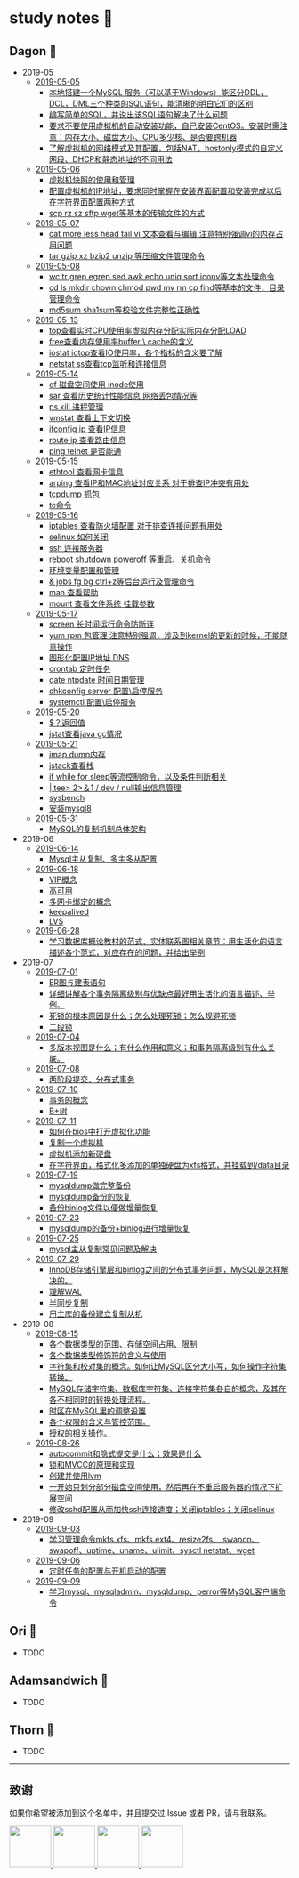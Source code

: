 #  study notes 📝

## Dagon 📌 

- 2019-05
    - [2019-05-05](https://github.com/Dagon0577/notes/blob/master/studyNotes/2019-05/2019-05-05/DRDS-2019-05-05.md)
        - [本地搭建一个MySQL 服务（可以基于Windows）能区分DDL，DCL，DML三个种类的SQL语句，能清晰的明白它们的区别](https://github.com/Dagon0577/notes/blob/master/studyNotes/2019-05/2019-05-05/DRDS-2019-05-05.md#搭建MySQL服务，区分DDL,DCL,DML)  
        - [编写简单的SQL，并说出该SQL语句解决了什么问题](https://github.com/Dagon0577/notes/blob/master/studyNotes/2019-05/2019-05-05/DRDS-2019-05-05.md#编写简单的SQL，并说出该SQL语句解决了什么问题)  
        - [要求不要使用虚拟机的自动安装功能，自己安装CentOS。安装时需注意：内存大小、磁盘大小、CPU多少核、是否要跨机器](https://github.com/Dagon0577/notes/blob/master/studyNotes/2019-05/2019-05-05/DRDS-2019-05-05.md#安装虚拟机与CentOS)  
        - [了解虚拟机的网络模式及其配置，包括NAT、hostonly模式的自定义网段、DHCP和静态地址的不同用法](https://github.com/Dagon0577/notes/blob/master/studyNotes/2019-05/2019-05-05/DRDS-2019-05-05.md#了解虚拟机的网络模式及其配置)
    - [2019-05-06](https://github.com/Dagon0577/notes/blob/master/studyNotes/2019-05/2019-05-06/DRDS-2019-05-06.md)
        - [虚拟机快照的使用和管理](https://github.com/Dagon0577/notes/blob/master/studyNotes/2019-05/2019-05-06/DRDS-2019-05-06.md#虚拟机快照的使用和管理)
        - [配置虚拟机的IP地址，要求同时掌握在安装界面配置和安装完成以后在字符界面配置两种方式](https://github.com/Dagon0577/notes/blob/master/studyNotes/2019-05/2019-05-06/DRDS-2019-05-06.md#虚拟机ip地址配置)
        - [scp rz sz sftp wget等基本的传输文件的方式](https://github.com/Dagon0577/notes/blob/master/studyNotes/2019-05/2019-05-06/DRDS-2019-05-06.md#Linux传输文件)
    - [2019-05-07](https://github.com/Dagon0577/notes/blob/master/studyNotes/2019-05/2019-05-07/DRDS-2019-05-07.md)
        - [cat more less head tail vi 文本查看与编辑 注意特别强调vi的内存占用问题](https://github.com/Dagon0577/notes/blob/master/studyNotes/2019-05/2019-05-07/DRDS-2019-05-07.md#文本查看与编辑)
        - [tar gzip xz bzip2 unzip 等压缩文件管理命令](https://github.com/Dagon0577/notes/blob/master/studyNotes/2019-05/2019-05-07/DRDS-2019-05-07.md#压缩文件管理命令)
    - [2019-05-08](https://github.com/Dagon0577/notes/blob/master/studyNotes/2019-05/2019-05-08/DRDS-2019-05-08.md)
        - [wc tr grep egrep sed awk echo uniq sort iconv等文本处理命令](https://github.com/Dagon0577/notes/blob/master/studyNotes/2019-05/2019-05-08/DRDS-2019-05-08.md#文本处理命令)
        - [cd ls mkdir chown chmod pwd mv rm cp find等基本的文件，目录管理命令](https://github.com/Dagon0577/notes/blob/master/studyNotes/2019-05/2019-05-08/DRDS-2019-05-08.md#目录管理命令)
        - [md5sum sha1sum等校验文件完整性正确性](https://github.com/Dagon0577/notes/blob/master/studyNotes/2019-05/2019-05-08/DRDS-2019-05-08.md#校验文件完整性)
    - [2019-05-13](https://github.com/Dagon0577/notes/blob/master/studyNotes/2019-05/2019-05-13/DRDS-2019-05-13.md)
        - [top查看实时CPU使用率虚拟内存分配实际内存分配LOAD](https://github.com/Dagon0577/notes/blob/master/studyNotes/2019-05/2019-05-13/DRDS-2019-05-13.md#查看实时CPU使用率,虚拟内存分配,实际内存分配)
        - [free查看内存使用率buffer \ cache的含义](https://github.com/Dagon0577/notes/blob/master/studyNotes/2019-05/2019-05-13/DRDS-2019-05-13.md#查看内存使用率，buffer%5Ccache的含义)
        - [iostat iotop查看IO使用率，各个指标的含义要了解](https://github.com/Dagon0577/notes/blob/master/studyNotes/2019-05/2019-05-13/DRDS-2019-05-13.md#查看IO使用率)
        - [netstat ss查看tcp监听和连接信息](https://github.com/Dagon0577/notes/blob/master/studyNotes/2019-05/2019-05-13/DRDS-2019-05-13.md#查看tcp监听和连接信息)
    - [2019-05-14](https://github.com/Dagon0577/notes/blob/master/studyNotes/2019-05/2019-05-14/DRDS-2019-05-14.md)
        - [df 磁盘空间使用 inode使用](https://github.com/Dagon0577/notes/blob/master/studyNotes/2019-05/2019-05-14/DRDS-2019-05-14.md#磁盘空间使用)
        - [sar 查看历史统计性能信息 网络丢包情况等](https://github.com/Dagon0577/notes/blob/master/studyNotes/2019-05/2019-05-14/DRDS-2019-05-14.md#查看历史统计性能信息)
        - [ps kill 进程管理](https://github.com/Dagon0577/notes/blob/master/studyNotes/2019-05/2019-05-14/DRDS-2019-05-14.md#进程管理)
        - [vmstat 查看上下文切换](https://github.com/Dagon0577/notes/blob/master/studyNotes/2019-05/2019-05-14/DRDS-2019-05-14.md#查看上下文切换)
        - [ifconfig ip 查看IP信息](https://github.com/Dagon0577/notes/blob/master/studyNotes/2019-05/2019-05-14/DRDS-2019-05-14.md#查看IP信息)
        - [route ip 查看路由信息](https://github.com/Dagon0577/notes/blob/master/studyNotes/2019-05/2019-05-14/DRDS-2019-05-14.md#查看路由信息)
        - [ping telnet 是否能通](https://github.com/Dagon0577/notes/blob/master/studyNotes/2019-05/2019-05-14/DRDS-2019-05-14.md#ping/telnet)
    - [2019-05-15](https://github.com/Dagon0577/notes/blob/master/studyNotes/2019-05/2019-05-15/DRDS-2019-05-15.md)
        - [ethtool 查看网卡信息](https://github.com/Dagon0577/notes/blob/master/studyNotes/2019-05/2019-05-15/DRDS-2019-05-15.md#查看网卡信息)
        - [arping 查看IP和MAC地址对应关系 对于排查IP冲突有用处](https://github.com/Dagon0577/notes/blob/master/studyNotes/2019-05/2019-05-15/DRDS-2019-05-15.md#查看IP和MAC地址对应关系)
        - [tcpdump 抓包](https://github.com/Dagon0577/notes/blob/master/studyNotes/2019-05/2019-05-15/DRDS-2019-05-15.md#抓包)
        - [tc命令](https://github.com/Dagon0577/notes/blob/master/studyNotes/2019-05/2019-05-15/DRDS-2019-05-15.md#tc命令)
    - [2019-05-16](https://github.com/Dagon0577/notes/blob/master/studyNotes/2019-05/2019-05-16/DRDS-2019-05-16.md)
        - [iptables 查看防火墙配置 对于排查连接问题有用处](https://github.com/Dagon0577/notes/blob/master/studyNotes/2019-05/2019-05-16/DRDS-2019-05-16.md#查看防火墙配置)
        - [selinux 如何关闭](https://github.com/Dagon0577/notes/blob/master/studyNotes/2019-05/2019-05-16/DRDS-2019-05-16.md#如何关闭selinux)
        - [ssh 连接服务器](https://github.com/Dagon0577/notes/blob/master/studyNotes/2019-05/2019-05-16/DRDS-2019-05-16.md#ssh连接服务器)
        - [reboot shutdown poweroff 等重启、关机命令](https://github.com/Dagon0577/notes/blob/master/studyNotes/2019-05/2019-05-16/DRDS-2019-05-16.md#重启、关机命令)
        - [环境变量配置和管理](https://github.com/Dagon0577/notes/blob/master/studyNotes/2019-05/2019-05-16/DRDS-2019-05-16.md#环境变量配置和管理)
        - [& jobs fg bg ctrl+z等后台运行及管理命令](https://github.com/Dagon0577/notes/blob/master/studyNotes/2019-05/2019-05-16/DRDS-2019-05-16.md#后台运行及管理命令)
        - [man 查看帮助](https://github.com/Dagon0577/notes/blob/master/studyNotes/2019-05/2019-05-16/DRDS-2019-05-16.md#查看帮助)
        - [mount 查看文件系统 挂载参数](https://github.com/Dagon0577/notes/blob/master/studyNotes/2019-05/2019-05-16/DRDS-2019-05-16.md#查看文件系统)
    - [2019-05-17](https://github.com/Dagon0577/notes/blob/master/studyNotes/2019-05/2019-05-17/DRDS-2019-05-17.md)
        - [screen 长时间运行命令防断连](https://github.com/Dagon0577/notes/blob/master/studyNotes/2019-05/2019-05-17/DRDS-2019-05-17.md#长时间运行命令防断连)
        - [yum rpm 包管理 注意特别强调，涉及到kernel的更新的时候，不能随意操作](https://github.com/Dagon0577/notes/blob/master/studyNotes/2019-05/2019-05-17/DRDS-2019-05-17.md#包管理)
        - [图形化配置IP地址 DNS](https://blog.csdn.net/qq_37777208/article/details/82354227)
        - [crontab 定时任务](https://github.com/Dagon0577/notes/blob/master/studyNotes/2019-05/2019-05-17/DRDS-2019-05-17.md#定时任务)
        - [date ntpdate 时间日期管理](https://github.com/Dagon0577/notes/blob/master/studyNotes/2019-05/2019-05-17/DRDS-2019-05-17.md#时间日期管理)
        - [chkconfig server 配置\启停服务](https://github.com/Dagon0577/notes/blob/master/studyNotes/2019-05/2019-05-17/DRDS-2019-05-17.md#chkconfig)
        - [systemctl 配置\启停服务](https://github.com/Dagon0577/notes/blob/master/studyNotes/2019-05/2019-05-17/DRDS-2019-05-17.md#配置\启停服务)
    - [2019-05-20](https://github.com/Dagon0577/notes/blob/master/studyNotes/2019-05/2019-05-20/DRDS-2019-05-20.md)
        - [$？返回值](https://github.com/Dagon0577/notes/blob/master/studyNotes/2019-05/2019-05-20/DRDS-2019-05-20.md#返回值)
        - [jstat查看java gc情况](https://github.com/Dagon0577/notes/blob/master/studyNotes/2019-05/2019-05-20/DRDS-2019-05-20.md#jstat命令使用)
    - [2019-05-21](https://github.com/Dagon0577/notes/blob/master/studyNotes/2019-05/2019-05-21/DRDS-2019-05-21.md)
        - [jmap dump内存](https://github.com/Dagon0577/notes/blob/master/studyNotes/2019-05/2019-05-21/DRDS-2019-05-21.md#dump内存)
        - [jstack查看栈](https://github.com/Dagon0577/notes/blob/master/studyNotes/2019-05/2019-05-21/DRDS-2019-05-21.md#查看栈)
        - [if while for sleep等流控制命令，以及条件判断相关](https://github.com/Dagon0577/notes/blob/master/studyNotes/2019-05/2019-05-21/DRDS-2019-05-21.md#流控制命令)
        - [| tee> 2>＆1 / dev / null输出信息管理](https://github.com/Dagon0577/notes/blob/master/studyNotes/2019-05/2019-05-21/DRDS-2019-05-21.md#输出信息管理)
        - [sysbench](https://github.com/Dagon0577/notes/blob/master/studyNotes/2019-05/2019-05-21/DRDS-2019-05-21.md#sysbench)
        - [安装mysql8](https://www.cnblogs.com/wlwl/p/9686809.html)
    - [2019-05-31](https://github.com/Dagon0577/notes/blob/master/studyNotes/2019-05/2019-05-31/DRDS-2019-05-31.md)
        - [MySQL的复制机制总体架构](https://github.com/Dagon0577/notes/blob/master/studyNotes/2019-05/2019-05-31/DRDS-2019-05-31.md#MySQL的复制机制总体架构)
- 2019-06
    - [2019-06-14](https://github.com/Dagon0577/notes/blob/master/studyNotes/2019-06/2019-06-14/DRDS-2019-06-14.md)
        - [Mysql主从复制、多主多从配置](https://github.com/Dagon0577/notes/blob/master/studyNotes/2019-06/2019-06-14/DRDS-2019-06-14.md#Mysql主从复制、多主多从配置)
    - [2019-06-18](https://github.com/Dagon0577/notes/blob/master/studyNotes/2019-06/2019-06-18/DRDS-2019-06-18.md)
        - [VIP概念](https://github.com/Dagon0577/notes/blob/master/studyNotes/2019-06/2019-06-18/DRDS-2019-06-18.md#VIP概念)
        - [高可用](https://github.com/Dagon0577/notes/blob/master/studyNotes/2019-06/2019-06-18/DRDS-2019-06-18.md#高可用)
        - [多网卡绑定的概念](https://github.com/Dagon0577/notes/blob/master/studyNotes/2019-06/2019-06-18/DRDS-2019-06-18.md#多网卡绑定的概念)
        - [keepalived](https://github.com/Dagon0577/notes/blob/master/studyNotes/2019-06/2019-06-18/DRDS-2019-06-18.md#keepalived)
        - [LVS](https://blog.csdn.net/weixin_40470303/article/details/80541639)
    - [2019-06-28](https://github.com/Dagon0577/notes/blob/master/studyNotes/2019-06/2019-06-28/DRDS-2019-06-28.md)
        - [学习数据库概论教材的范式、实体联系图相关章节：用生活化的语言描述各个范式，对应存在的问题，并给出举例](https://github.com/Dagon0577/notes/blob/master/studyNotes/2019-06/2019-06-28/DRDS-2019-06-28.md#范式)
- 2019-07
    - [2019-07-01](https://github.com/Dagon0577/notes/blob/master/studyNotes/2019-07/2019-07-01/DRDS-2019-07-01.md)
        - [ER图与建表语句](https://github.com/Dagon0577/notes/blob/master/studyNotes/2019-07/2019-07-01/DRDS-2019-07-01.md#ER图与建表语句)
        - [详细讲解各个事务隔离级别与优缺点最好用生活化的语言描述、举例。](https://github.com/Dagon0577/notes/blob/master/studyNotes/2019-07/2019-07-01/DRDS-2019-07-01.md#事务隔离级别)
        - [死锁的根本原因是什么；怎么处理死锁；怎么规避死锁](https://github.com/Dagon0577/notes/blob/master/studyNotes/2019-07/2019-07-01/DRDS-2019-07-01.md#死锁)
        - [二段锁](https://segmentfault.com/a/1190000012513286)
    - [2019-07-04](https://github.com/Dagon0577/notes/blob/master/studyNotes/2019-07/2019-07-04/DRDS-2019-07-04.md)
        - [多版本视图是什么；有什么作用和意义；和事务隔离级别有什么关联。](https://github.com/Dagon0577/notes/blob/master/studyNotes/2019-07/2019-07-04/DRDS-2019-07-04.md#多版本视图)
    - [2019-07-08](https://github.com/Dagon0577/notes/blob/master/studyNotes/2019-07/2019-07-08/DRDS-2019-07-08.md)
        - [两阶段提交、分布式事务](https://github.com/Dagon0577/notes/blob/master/studyNotes/2019-07/2019-07-08/DRDS-2019-07-08.md#两阶段提交、分布式事务)    
    - [2019-07-10](https://github.com/Dagon0577/notes/blob/master/studyNotes/2019-07/2019-07-10/DRDS-2019-07-10.md)
        - [事务的概念](https://github.com/Dagon0577/notes/blob/master/studyNotes/2019-07/2019-07-10/DRDS-2019-07-10.md#事务的概念)
        - [B+树](https://blog.csdn.net/qq_26222859/article/details/80631121)
    - [2019-07-11](https://github.com/Dagon0577/notes/blob/master/studyNotes/2019-07/2019-07-11/DRDS-2019-07-11.md)
        - [如何在bios中打开虚拟化功能](https://github.com/Dagon0577/notes/blob/master/studyNotes/2019-07/2019-07-11/DRDS-2019-07-11.md#如何在bios中打开虚拟化功能)
        - [复制一个虚拟机](https://blog.csdn.net/pengpengpeng85/article/details/76382927)
        - [虚拟机添加新硬盘](https://blog.csdn.net/zzq900503/article/details/80322220)
        - [在字符界面，格式化多添加的单独硬盘为xfs格式，并挂载到/data目录](https://blog.csdn.net/kjsayn/article/details/52996313)
    - [2019-07-19](https://github.com/Dagon0577/notes/blob/master/studyNotes/2019-07/2019-07-19/DRDS-2019-07-19.md)
        - [mysqldump做完整备份](https://github.com/Dagon0577/notes/blob/master/studyNotes/2019-07/2019-07-19/DRDS-2019-07-19.md#mysqldump做完整备份)
        - [mysqldump备份的恢复](https://github.com/Dagon0577/notes/blob/master/studyNotes/2019-07/2019-07-19/DRDS-2019-07-19.md#mysqldump备份的恢复)
        - [备份binlog文件以便做增量恢复](https://github.com/Dagon0577/notes/blob/master/studyNotes/2019-07/2019-07-19/DRDS-2019-07-19.md备份binlog文件以便做增量恢复)
    - [2019-07-23](https://github.com/Dagon0577/notes/blob/master/studyNotes/2019-07/2019-07-23/DRDS-2019-07-23.md)
        - [mysqldump的备份+binlog进行增量恢复](https://github.com/Dagon0577/notes/blob/master/studyNotes/2019-07/2019-07-23/DRDS-2019-07-23.md#mysqldump的备份+binlog进行增量恢复)
    - [2019-07-25](https://github.com/Dagon0577/notes/blob/master/studyNotes/2019-07/2019-07-25/DRDS-2019-07-25.md)
        - [mysql主从复制常见问题及解决](https://dev.mysql.com/doc/refman/8.0/en/replication-problems.html)
    - [2019-07-29](https://github.com/Dagon0577/notes/blob/master/studyNotes/2019-07/2019-07-29/DRDS-2019-07-29.md)
        - [InnoDB存储引擎层和binlog之间的分布式事务问题，MySQL是怎样解决的。](https://github.com/Dagon0577/notes/blob/master/studyNotes/2019-07/2019-07-29/DRDS-2019-07-29.md#分布式事务问题)
        - [理解WAL](https://github.com/Dagon0577/notes/blob/master/studyNotes/2019-07/2019-07-29/DRDS-2019-07-29.md#理解WAL)
        - [半同步复制](https://github.com/Dagon0577/notes/blob/master/studyNotes/2019-07/2019-07-29/DRDS-2019-07-29.md#半同步复制)
        - [用主库的备份建立复制从机](https://dev.mysql.com/doc/refman/8.0/en/mysqldump.html#mysqldump-replication-options)
- 2019-08    
    - [2019-08-15](https://github.com/Dagon0577/notes/blob/master/studyNotes/2019-08/2019-08-15/DRDS-2019-08-15.md)
        - [各个数据类型的范围、存储空间占用、限制](https://dev.mysql.com/doc/refman/8.0/en/storage-requirements.html)
        - [各个数据类型修饰符的含义与使用](https://dev.mysql.com/doc/refman/8.0/en/data-types.html)
        - [字符集和校对集的概念。如何让MySQL区分大小写，如何操作字符集转换。](https://dev.mysql.com/doc/refman/8.0/en/charset-database.html)
        - [MySQL存储字符集、数据库字符集、连接字符集各自的概念，及其在各不相同时的转换处理流程。](https://dev.mysql.com/doc/refman/8.0/en/charset-database.html)
        - [时区在MySQL里的调整设置](https://dev.mysql.com/doc/refman/8.0/en/time-zone-support.html)
        - [各个权限的含义与管控范围。](https://dev.mysql.com/doc/refman/8.0/en/privileges-provided.html)
        - [授权的相关操作。](https://dev.mysql.com/doc/refman/8.0/en/privileges-provided.html)
    - [2019-08-26](https://github.com/Dagon0577/notes/blob/master/studyNotes/2019-08/2019-08-26/DRDS-2019-08-26.md)
        - [autocommit和隐式提交是什么；效果是什么](https://github.com/Dagon0577/notes/blob/master/studyNotes/2019-08/2019-08-26/DRDS-2019-08-26.md#autocommit和隐式提交是什么；效果是什么)
        - [锁和MVCC的原理和实现](https://blog.csdn.net/whoamiyang/article/details/51901888)
        - [创建并使用lvm](https://www.linuxidc.com/Linux/2018-05/152608.htm)
        - [一开始只划分部分磁盘空间使用，然后再在不重启服务器的情况下扩展空间](https://blog.csdn.net/zhengwei125/article/details/53928061)
        - [修改sshd配置从而加快ssh连接速度；关闭iptables；关闭selinux](https://github.com/Dagon0577/notes/blob/master/studyNotes/2019-08/2019-08-26/DRDS-2019-08-26.md#修改sshd配置从而加快ssh连接速度)
- 2019-09
    - [2019-09-03](https://github.com/Dagon0577/notes/blob/master/studyNotes/2019-09/2019-09-03/DRDS-2019-09-03.md)
        - [学习管理命令mkfs.xfs、mkfs.ext4、resize2fs、 swapon、swapoff、uptime、uname、ulimit、sysctl netstat、wget](https://github.com/Dagon0577/notes/blob/master/studyNotes/2019-09/2019-09-03/DRDS-2019-09-03.md#学习管理命令)
    - [2019-09-06](https://github.com/Dagon0577/notes/blob/master/studyNotes/2019-09/2019-09-06/DRDS-2019-09-06.md)
        - [定时任务的配置与开机启动的配置](https://github.com/Dagon0577/notes/blob/master/studyNotes/2019-09/2019-09-06/DRDS-2019-09-06.md#定时任务的配置与开机启动的配置)
    - [2019-09-09](https://github.com/Dagon0577/notes/blob/master/studyNotes/2019-09/2019-09-09/DRDS-2019-09-09.md)
        - [学习mysql、mysqladmin、mysqldump、perror等MySQL客户端命令](https://github.com/Dagon0577/notes/blob/master/studyNotes/2019-09/2019-09-09/DRDS-2019-09-09.md#学习mysql等MySQL客户端命令)

## Ori 📌
- TODO

## Adamsandwich 📌
- TODO

## Thorn 📌
- TODO
---
## 致谢
如果你希望被添加到这个名单中，并且提交过 Issue 或者 PR，请与我联系。  

<a href="https://github.com/Dagon0577">
    <img src="https://avatars0.githubusercontent.com/u/31436836?s=460&v=4" width="75px">
</a>
<a href="https://github.com/origin">
    <img src="https://avatars0.githubusercontent.com/u/16187777?s=460&v=4" width="75px">
</a>
<a href="https://github.com/adamsandwich">
    <img src="https://avatars3.githubusercontent.com/u/19149439?s=400&v=4" width="75px">
</a>
<a href="https://github.com/vagrantgrapefruit">
    <img src="https://avatars1.githubusercontent.com/u/30333101?s=400&v=4" width="75px">
</a>